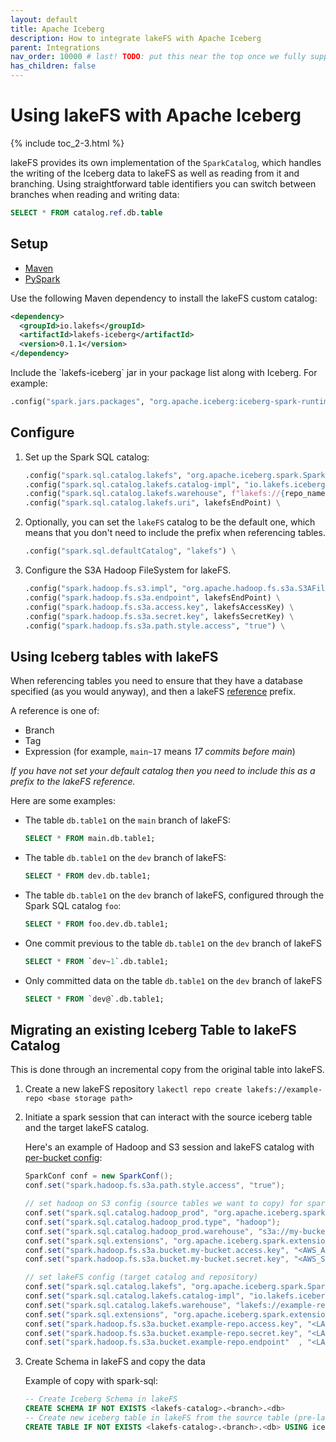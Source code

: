 ```yaml
---
layout: default
title: Apache Iceberg
description: How to integrate lakeFS with Apache Iceberg
parent: Integrations
nav_order: 10000 # last! TODO: put this near the top once we fully support Iceberg :)
has_children: false
---
```


# Using lakeFS with Apache Iceberg

{% include toc_2-3.html %}

lakeFS provides its own implementation of the `SparkCatalog`, which handles the writing of the Iceberg data to lakeFS as well as reading from it and branching. Using straightforward table identifiers you can switch between branches when reading and writing data: 

```sql
SELECT * FROM catalog.ref.db.table
```

## Setup

<div class="tabs">
  <ul>
    <li><a href="#maven">Maven</a></li>
    <li><a href="#pyspark">PySpark</a></li>
  </ul>
  <div markdown="1" id="maven">


Use the following Maven dependency to install the lakeFS custom catalog:

```xml
<dependency>
  <groupId>io.lakefs</groupId>
  <artifactId>lakefs-iceberg</artifactId>
  <version>0.1.1</version>
</dependency>
```

</div>
<div markdown="1" id="pyspark">
  Include the `lakefs-iceberg` jar in your package list along with Iceberg. For example: 

```python
.config("spark.jars.packages", "org.apache.iceberg:iceberg-spark-runtime-3.3_2.12:1.3.0,io.lakefs:lakefs-iceberg:0.1.1")
```  
</div>
</div>

## Configure

1. Set up the Spark SQL catalog: 

    ```python
    .config("spark.sql.catalog.lakefs", "org.apache.iceberg.spark.SparkCatalog") \
    .config("spark.sql.catalog.lakefs.catalog-impl", "io.lakefs.iceberg.LakeFSCatalog") \
    .config("spark.sql.catalog.lakefs.warehouse", f"lakefs://{repo_name}") \
    .config("spark.sql.catalog.lakefs.uri", lakefsEndPoint) \
    ```

2. Optionally, you can set the `lakeFS` catalog to be the default one, which means that you don't need to include the prefix when referencing tables. 

    ```python
    .config("spark.sql.defaultCatalog", "lakefs") \
    ```

3. Configure the S3A Hadoop FileSystem for lakeFS. 

    ```python
    .config("spark.hadoop.fs.s3.impl", "org.apache.hadoop.fs.s3a.S3AFileSystem") \
    .config("spark.hadoop.fs.s3a.endpoint", lakefsEndPoint) \
    .config("spark.hadoop.fs.s3a.access.key", lakefsAccessKey) \
    .config("spark.hadoop.fs.s3a.secret.key", lakefsSecretKey) \
    .config("spark.hadoop.fs.s3a.path.style.access", "true") \
    ```

## Using Iceberg tables with lakeFS

When referencing tables you need to ensure that they have a database specified (as you would anyway), and then a lakeFS [reference](/understand/model.html#ref-expressions) prefix. 

A reference is one of: 

* Branch
* Tag
* Expression (for example, `main~17` means _17 commits before main_)

_If you have not set your default catalog then you need to include this as a prefix to the lakeFS reference._

Here are some examples: 

* The table `db.table1` on the `main` branch of lakeFS: 

    ```sql
    SELECT * FROM main.db.table1;
    ```

* The table `db.table1` on the `dev` branch of lakeFS: 

    ```sql
    SELECT * FROM dev.db.table1;
    ```

* The table `db.table1` on the `dev` branch of lakeFS, configured through the Spark SQL catalog `foo`: 

    ```sql
    SELECT * FROM foo.dev.db.table1;
    ```

* One commit previous to the table `db.table1` on the `dev` branch of lakeFS

    ```sql
    SELECT * FROM `dev~1`.db.table1;
    ```

* Only committed data on the table `db.table1` on the `dev` branch of lakeFS

    ```sql
    SELECT * FROM `dev@`.db.table1;
    ```

## Migrating an existing Iceberg Table to lakeFS Catalog

This is done through an incremental copy from the original table into lakeFS. 

1. Create a new lakeFS repository `lakectl repo create lakefs://example-repo <base storage path>`
2. Initiate a spark session that can interact with the source iceberg table and the target lakeFS catalog. 

    Here's an example of Hadoop and S3 session and lakeFS catalog with [per-bucket config](https://docs.cloudera.com/HDPDocuments/HDP3/HDP-3.1.4/bk_cloud-data-access/content/s3-per-bucket-configs.html): 

    ```java
    SparkConf conf = new SparkConf();
    conf.set("spark.hadoop.fs.s3a.path.style.access", "true");

    // set hadoop on S3 config (source tables we want to copy) for spark
    conf.set("spark.sql.catalog.hadoop_prod", "org.apache.iceberg.spark.SparkCatalog");
    conf.set("spark.sql.catalog.hadoop_prod.type", "hadoop");
    conf.set("spark.sql.catalog.hadoop_prod.warehouse", "s3a://my-bucket/warehouse/hadoop/");
    conf.set("spark.sql.extensions", "org.apache.iceberg.spark.extensions.IcebergSparkSessionExtensions");
    conf.set("spark.hadoop.fs.s3a.bucket.my-bucket.access.key", "<AWS_ACCESS_KEY>");
    conf.set("spark.hadoop.fs.s3a.bucket.my-bucket.secret.key", "<AWS_SECRET_KEY>");

    // set lakeFS config (target catalog and repository)
    conf.set("spark.sql.catalog.lakefs", "org.apache.iceberg.spark.SparkCatalog");
    conf.set("spark.sql.catalog.lakefs.catalog-impl", "io.lakefs.iceberg.LakeFSCatalog");
    conf.set("spark.sql.catalog.lakefs.warehouse", "lakefs://example-repo");
    conf.set("spark.sql.extensions", "org.apache.iceberg.spark.extensions.IcebergSparkSessionExtensions");
    conf.set("spark.hadoop.fs.s3a.bucket.example-repo.access.key", "<LAKEFS_ACCESS_KEY>");
    conf.set("spark.hadoop.fs.s3a.bucket.example-repo.secret.key", "<LAKEFS_SECRET_KEY>");
    conf.set("spark.hadoop.fs.s3a.bucket.example-repo.endpoint"  , "<LAKEFS_ENDPOINT>");
    ```

3. Create Schema in lakeFS and copy the data 

    Example of copy with spark-sql: 

    ```SQL
    -- Create Iceberg Schema in lakeFS
    CREATE SCHEMA IF NOT EXISTS <lakefs-catalog>.<branch>.<db>
    -- Create new iceberg table in lakeFS from the source table (pre-lakeFS)
    CREATE TABLE IF NOT EXISTS <lakefs-catalog>.<branch>.<db> USING iceberg AS SELECT * FROM <iceberg-original-table>
    ```
